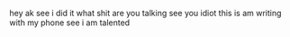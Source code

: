 hey ak see i did it what shit are you talking see you idiot this is am writing with my phone
see i am talented 

